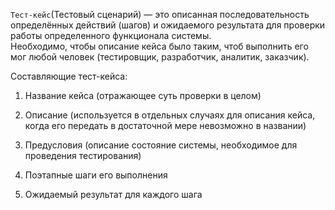 `Тест-кейс`(Тестовый сценарий) — это описанная последовательность определённых действий (шагов) и ожидаемого результата для проверки работы определенного функционала системы.  
Необходимо, чтобы описание кейса было таким, чтоб выполнить его мог любой человек (тестировщик, разработчик, аналитик, заказчик).

Составляющие тест-кейса:

1.	Название кейса (отражающее суть проверки в целом)

2.	Описание (используется в отдельных случаях для описания кейса, когда его передать в достаточной мере невозможно в названии)

3.	Предусловия (описание состояние системы, необходимое для проведения тестирования)

4.	Поэтапные шаги его выполнения

5.	Ожидаемый результат для каждого шага
